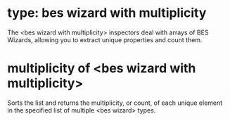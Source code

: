 # type: bes wizard with multiplicity

The &lt;bes wizard with multiplicity&gt; inspectors deal with arrays of BES Wizards, allowing you to extract unique properties and count them.

# multiplicity of &lt;bes wizard with multiplicity&gt;

Sorts the list and returns the multiplicity, or count, of each unique element in the specified list of multiple &lt;bes wizard&gt; types.
